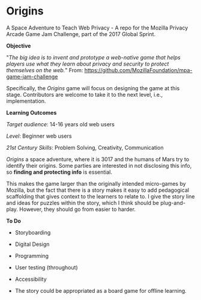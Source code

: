 # Origins
A Space Adventure to Teach Web Privacy - 
A repo for the Mozilla Privacy Arcade Game Jam Challenge, part of the 2017 Global Sprint.

**Objective**

"_The big idea is to invent and prototype a web-native game that helps players use what they learn about privacy and security to protect themselves on the web._"
From: https://github.com/MozillaFoundation/mpa-game-jam-challenge

Specifically, the _Origins_ game will focus on designing the game at this stage. Contributors are welcome to take it to the next level, i.e., implementation.

**Learning Outcomes**

_Target audience_: 14-16 years old web users

_Level_: Beginner web users

_21st Century Skills_: Problem Solving, Creativity, Communication

_Origins_ a space adventure, where it is 3017 and the humans of Mars try to identify their origins. Some parties are interested in not disclosing this info, so **finding and protecting info** is essential.

This makes the game larger than the originally intended micro-games by Mozilla, but the fact that there is a story makes it easy to add pedagogical scaffolding that gives context to the learners to relate to. I give the story line and ideas for puzzles within the story, which I think should be plug-and-play. However, they should go from easier to harder.

**To Do**

- Storyboarding
- Digital Design
- Programming
- User testing (throughout)
- Accessibility


- The story could be appropriated as a board game for offline learning.
